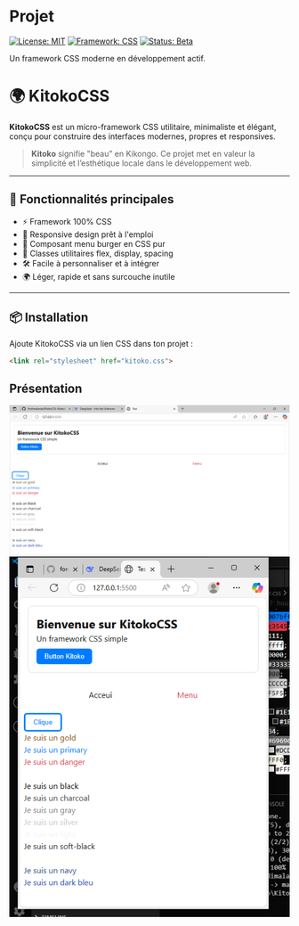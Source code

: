 # Projet

[![License: MIT](https://img.shields.io/badge/License-MIT-yellow.svg)](https://opensource.org/licenses/MIT)
[![Framework: CSS](https://img.shields.io/badge/Framework-CSS-%231572B6?logo=css3)](https://developer.mozilla.org/en-US/docs/Web/CSS)
[![Status: Beta](https://img.shields.io/badge/Status-Bêta-important)](https://github.com/fordimalanda/KitokoCSS)

Un framework CSS moderne en développement actif.

# 🌍 KitokoCSS

**KitokoCSS** est un micro-framework CSS utilitaire, minimaliste et élégant, conçu pour construire des interfaces modernes, propres et responsives.

> **Kitoko** signifie "beau" en Kikongo. Ce projet met en valeur la simplicité et l’esthétique locale dans le développement web.

---

## 🚀 Fonctionnalités principales

- ⚡ Framework 100% CSS
- 📱 Responsive design prêt à l'emploi
- 🍔 Composant menu burger en CSS pur
- 🎨 Classes utilitaires flex, display, spacing
- 🛠️ Facile à personnaliser et à intégrer
- 🌍 Léger, rapide et sans surcouche inutile

---

## 📦 Installation

Ajoute KitokoCSS via un lien CSS dans ton projet :

```html
<link rel="stylesheet" href="kitoko.css">

```

## Présentation
![Capture1 d'écran du projet](images/Capture1.png) 
![Capture2 d'écran du projet](images/Capture2.png)